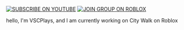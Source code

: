 [<img src="https://raw.githubusercontent.com/gamma-sigma-beep/gamma-sigma-beep/main/assets/youtube.svg" alt="SUBSCRIBE ON YOUTUBE"/>](https://www.youtube.com/channel/UCXrE0T8nzCCIb2SkbtAwUuQ) [<img src="https://raw.githubusercontent.com/gamma-sigma-beep/gamma-sigma-beep/main/assets/roblox_join.svg" alt="JOIN GROUP ON ROBLOX"/>](https://www.roblox.com/groups/13934532/about)

hello, I'm VSCPlays, and I am currently working on City Walk on Roblox

